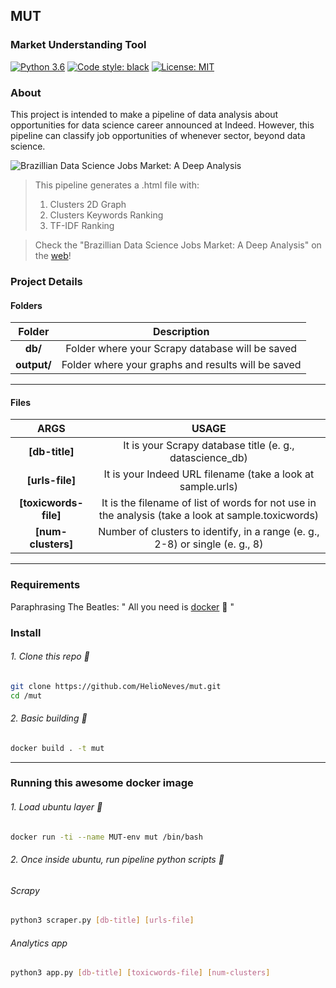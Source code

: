 ## MUT
### Market Understanding Tool

[![Python 3.6](https://img.shields.io/badge/python-3.6-blue.svg)](https://www.python.org/downloads/release/python-360/) [![Code style: black](https://img.shields.io/badge/code%20style-black-000000.svg)](https://github.com/psf/black) [![License: MIT](https://img.shields.io/badge/License-MIT-yellow.svg)](https://opensource.org/licenses/MIT)

### About

This project is intended to make a pipeline of data analysis about opportunities for data science career announced at Indeed. However, this pipeline can classify job opportunities of whenever sector, beyond data science.

![](https://media.giphy.com/media/QW509yJCrNA7T3mxs8/source.gif "Brazillian Data Science Jobs Market: A Deep Analysis")
> This pipeline generates a .html file with:
> 1. Clusters 2D Graph
> 2. Clusters Keywords Ranking
> 3. TF-IDF Ranking

> Check the "Brazillian Data Science Jobs Market: A Deep Analysis" on the [web](https://datascience4clusters.netlify.com/ "Netlify")!


### Project Details
#### Folders
| Folder  | Description  |
| :------------: | :------------: |
| **db/**  |  Folder where your Scrapy database will be saved  |
| **output/**  | Folder where your graphs and results will be saved  |
---
#### Files
| ARGS  | USAGE  |
| :------------: | :------------: |
| **[db-title]**	| It is your Scrapy database title (e. g., datascience_db)  |
| **[urls-file]**	| It is your Indeed URL filename (take a look at sample.urls)  |
| **[toxicwords-file]**  | It is the filename of list of words for not use in the analysis  (take a look at sample.toxicwords)  |
| **[num-clusters]**  |  Number of clusters to identify, in a range (e. g., 2-8) or single (e. g., 8)  |
---

### Requirements

Paraphrasing The Beatles:
" All you need is [docker](https://docs.docker.com/install/ "docker") :whale: "

### Install

###### 1. Clone this repo :pizza:

```bash
git clone https://github.com/HelioNeves/mut.git
cd /mut
```

###### 2. Basic building :wrench:

```bash
docker build . -t mut
```
---
### Running this awesome docker image

###### 1. Load ubuntu layer :rainbow:
```bash
docker run -ti --name MUT-env mut /bin/bash
```
###### 2. Once inside ubuntu, run pipeline python scripts :snake:
###### Scrapy
```bash
python3 scraper.py [db-title] [urls-file]
```
###### Analytics app
```bash
python3 app.py [db-title] [toxicwords-file] [num-clusters]
```
